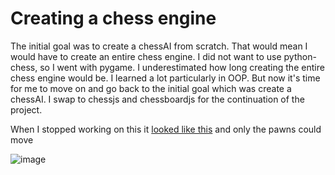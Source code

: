 # Creating a chess engine

The initial goal was to create a chessAI from scratch. That would mean I would have to create an entire chess engine. 
I did not want to use python-chess, so I went with pygame. I underestimated how long creating the entire chess engine would
be. I learned a lot particularly in OOP. But now it's time for me to move on and go back to the initial goal which was create a chessAI.
I swap to chessjs and chessboardjs for the continuation of the project.

When I stopped working on this it [looked like this](http://g.recordit.co/UElj0GOktj.gif) and only the pawns could move


![image](https://user-images.githubusercontent.com/88325439/190864718-429fb7ca-17f9-41be-8b7b-b924229c7da4.png)

